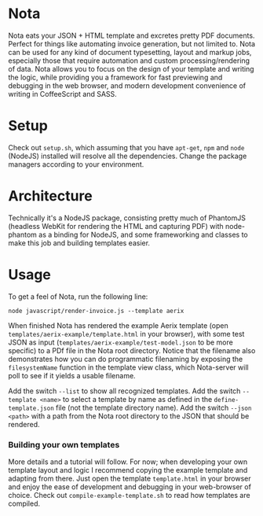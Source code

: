 Nota
====
Nota eats your JSON + HTML template and excretes pretty PDF documents. Perfect for things like automating invoice generation, but not limited to. Nota can be used for any kind of document typesetting, layout and markup jobs, especially those that require automation and custom processing/rendering of data. Nota allows you to focus on the design of your template and writing the logic, while providing you a framework for fast previewing and debugging in the web browser, and modern development convenience of writing in CoffeeScript and SASS.

Setup
=====
Check out `setup.sh`, which assuming that you have `apt-get`, `npm` and `node` (NodeJS) installed will resolve all the dependencies. Change the package managers according to your environment.

Architecture
=====
Technically it's a NodeJS package, consisting pretty much of PhantomJS (headless WebKit for rendering the HTML and capturing PDF) with node-phantom as a binding for NodeJS, and some frameworking and classes to make this job and building templates easier.

Usage
=====
To get a feel of Nota, run  the following line:
```
node javascript/render-invoice.js --template aerix
```
When finished Nota has rendered the example Aerix template (open `templates/aerix-example/template.html` in your browser), with some test JSON as input (`templates/aerix-example/test-model.json` to be more specific) to a PDf file in the Nota root directory. Notice that the filename also demonstrates how you can do programmatic
filenaming by exposing the `filesystemName` function in the template view class, which Nota-server will
poll to see if it yields a usable filename.

Add the switch `--list` to show all recognized templates.
Add the switch `--template <name>` to select a template by name as defined in the `define-template.json` file (not the template directory name).
Add the switch `--json <path>` with a path from the Nota root directory to the JSON that should be rendered.

### Building your own templates
More details and a tutorial will follow. For now; when developing your own template layout and logic I recommend copying the example template and adapting from there.
Just open the template `template.html` in your browser and enjoy the ease of development and debugging in your web-browser of choice. Check out `compile-example-template.sh` to read how templates are compiled.
